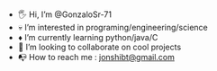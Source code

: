 - 🖐 Hi, I’m @GonzaloSr-71
- 💀 I’m interested in programing/engineering/science 
- ♦️ I’m currently learning python/java/C
- 🔷️ I’m looking to collaborate on cool projects
- 📭 How to reach me : jonshibt@gmail.com 

<!---
GonzaloSr-71/GonzaloSr-71 is a ✨ special ✨ repository because its `README.md` (this file) appears on your GitHub profile.
You can click the Preview link to take a look at your changes.
--->
